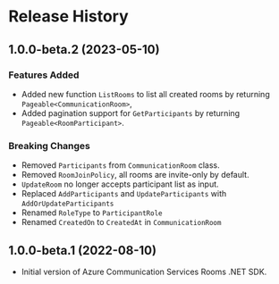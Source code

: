 # Release History

## 1.0.0-beta.2 (2023-05-10)

### Features Added
- Added new function `ListRooms` to list all created rooms by returning `Pageable<CommunicationRoom>`,
- Added pagination support for `GetParticipants` by returning `Pageable<RoomParticipant>`.

### Breaking Changes
- Removed `Participants` from `CommunicationRoom` class.
- Removed `RoomJoinPolicy`, all rooms are invite-only by default.
- `UpdateRoom` no longer accepts participant list as input.
- Replaced `AddParticipants` and `UpdateParticipants` with `AddOrUpdateParticipants`
- Renamed `RoleType` to `ParticipantRole`
- Renamed `CreatedOn` to `CreatedAt` in `CommunicationRoom`

## 1.0.0-beta.1 (2022-08-10)
- Initial version of Azure Communication Services Rooms .NET SDK.
